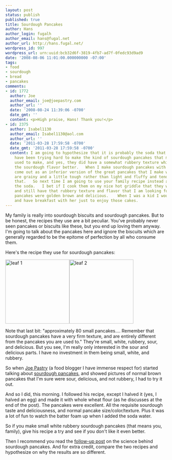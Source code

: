 ```yaml
---
layout: post
status: publish
published: true
title: Sourdough Pancakes
author: Hans
author_login: fugalh
author_email: hans@fugal.net
author_url: http://hans.fugal.net/
wordpress_id: 997
wordpress_url: urn:uuid:bcb32d6f-3819-4fb7-ad7f-0fedc93d9ad9
date: '2008-08-06 11:01:00.000000000 -07:00'
tags:
- food
- sourdough
- bread
- pancakes
comments:
- id: 1772
  author: Joe
  author_email: joe@joepastry.com
  author_url: ''
  date: '2008-08-24 11:39:06 -0700'
  date_gmt: ''
  content: <p>High praise, Hans! Thank you!</p>
- id: 2375
  author: Isabel1130
  author_email: Isabel1130@aol.com
  author_url: ''
  date: '2011-03-28 17:59:58 -0700'
  date_gmt: '2011-03-28 17:59:58 -0700'
  content: I am going to hypothesize that it is probably the soda that makes the difference.   I
    have been trying hard to make the kind of sourdough pancakes that my Aunt Mary
    used to make, and yes, they did have a somewhat rubbery texture which I feel carries
    the sourdough flavor better.   When I make sourdough pancakes with the soda they
    come out as an inferior version of the great pancakes that I make with buttermilk.  They
    are grainy and a little tough rather than light and fluffy and tender and I hate
    that.   So next time I am going to use your family recipe instead and leave out
    the soda.   I bet if I cook them on my nice hot griddle that they will brown nicely
    and still have that rubbery texture and flavor that I am looking for.  Aunt Mary's
    pancakes were golden brown and delicious.    When I was a kid I would walk over
    and have breakfast with her just to enjoy those cakes.
---
```

<p>My family is really into sourdough biscuits and sourdough pancakes. But to be honest, the recipes they use are a bit peculiar. You've probably never seen pancakes or biscuits like these, but you end up loving them anyway. I'm going to talk about the pancakes here and ignore the biscuits which are generally regarded to be the epitome of perfection by all who consume them.</p>

<p>Here's the recipe they use for sourdough pancakes:</p>

<p><img alt="leaf 1" src="http://hans.fugal.net/sourdough/sourdough4.jpg" width="200" /><img alt="leaf 2" src="http://hans.fugal.net/sourdough/sourdough5.jpg" width="200" /></p>

<p>Note that last bit: "approximately 80 small pancakes.… Remember that sourdough pancakes have a very firm texture, and are entirely different from the pancakes you are used to." They're small, white, rubbery, sour, and delicious. But you see, I'm really only interested in the sour and delicious parts. I have no investment in them being small, white, and rubbery.</p>

<p>So when <a href="http://www.joepastry.com/">Joe Pastry</a> (a food blogger I have immense respect for) started talking about <a href="http://joepastry.web.aplus.net/index.php?title=living_the_sourdough_life&amp;more=1&amp;c=1&amp;tb=1&amp;pb=1">sourdough pancakes</a>, and showed pictures of normal brown pancakes that I'm sure were sour, delicious, and not rubbery, I had to try it out.</p>

<p>And so I did, this morning. I followed his recipe, except I halved it (yes, I halved an egg) and made it with whole wheat flour (as he discusses at the end of the post). The pancakes were excellent. All the requisite sourdough taste and deliciousness, and normal pancake size/color/texture. Plus it was a lot of fun to watch the batter foam up when I added the soda water. </p>

<p>So if you make small white rubbery sourdough pancakes (that means you, family), give his recipe a try and see if you don't like it even better.</p>

<p>Then I recommend you read the <a href="http://joepastry.web.aplus.net/index.php?title=can_you_really_make_pancakes_out_of_star&amp;more=1&amp;c=1&amp;tb=1&amp;pb=1">follow-up post</a> on the science behind sourdough pancakes. And for extra credit, compare the two recipes and hypothesize on why the results are so different.</p>
